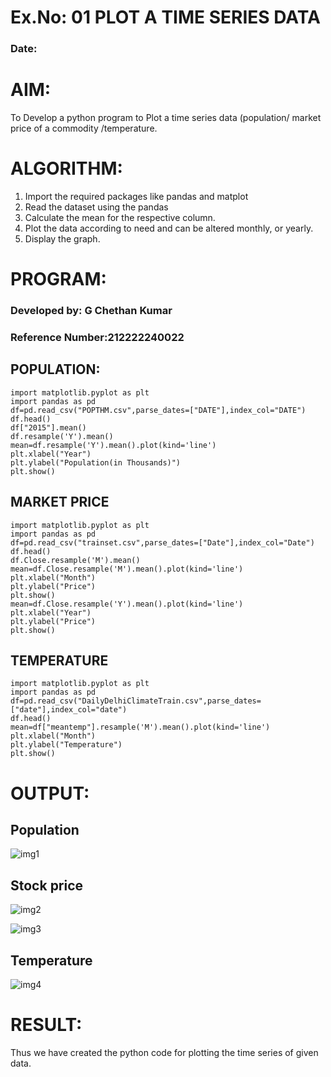 # Ex.No: 01 PLOT A TIME SERIES DATA
###  Date: 

# AIM:
To Develop a python program to Plot a time series data (population/ market price of a commodity
/temperature.
# ALGORITHM:
1. Import the required packages like pandas and matplot
2. Read the dataset using the pandas
3. Calculate the mean for the respective column.
4. Plot the data according to need and can be altered monthly, or yearly.
5. Display the graph.
# PROGRAM:
### Developed by: G Chethan Kumar
### Reference Number:212222240022
## POPULATION:
```
import matplotlib.pyplot as plt
import pandas as pd
df=pd.read_csv("POPTHM.csv",parse_dates=["DATE"],index_col="DATE")
df.head()
df["2015"].mean()
df.resample('Y').mean()
mean=df.resample('Y').mean().plot(kind='line')
plt.xlabel("Year")
plt.ylabel("Population(in Thousands)")
plt.show()
```
## MARKET PRICE
```
import matplotlib.pyplot as plt
import pandas as pd
df=pd.read_csv("trainset.csv",parse_dates=["Date"],index_col="Date")
df.head()
df.Close.resample('M').mean()
mean=df.Close.resample('M').mean().plot(kind='line')
plt.xlabel("Month")
plt.ylabel("Price")
plt.show()
mean=df.Close.resample('Y').mean().plot(kind='line')
plt.xlabel("Year")
plt.ylabel("Price")
plt.show()
```
## TEMPERATURE
```
import matplotlib.pyplot as plt
import pandas as pd
df=pd.read_csv("DailyDelhiClimateTrain.csv",parse_dates=["date"],index_col="date")
df.head()
mean=df["meantemp"].resample('M').mean().plot(kind='line')
plt.xlabel("Month")
plt.ylabel("Temperature")
plt.show()
```


# OUTPUT:
## Population
![img1](https://github.com/user-attachments/assets/c3eef254-5ce2-423a-ac16-bfad3a478697)

## Stock price
![img2](https://github.com/user-attachments/assets/a5e09bca-fd5d-42ff-b518-0af63856cac0)

![img3](https://github.com/user-attachments/assets/bd9afc72-a0d7-48c7-8e3c-f96e317643b9)
## Temperature

![img4](https://github.com/user-attachments/assets/2325ec8c-9e90-4b32-a466-6e3767d00348)

# RESULT:
Thus we have created the python code for plotting the time series of given data.
